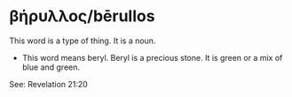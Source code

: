# βήρυλλος/bērullos
This word is a type of thing. It is a noun.

* This word means beryl. Beryl is a precious stone. It is green or a mix of blue and green.

See: Revelation 21:20
